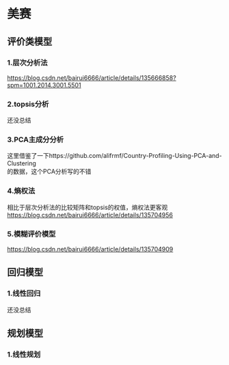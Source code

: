 # 美赛

## 评价类模型

### 1.层次分析法
https://blog.csdn.net/bairui6666/article/details/135666858?spm=1001.2014.3001.5501 <br>

### 2.topsis分析
还没总结<br>

### 3.PCA主成分分析
这里借鉴了一下https://github.com/alifrmf/Country-Profiling-Using-PCA-and-Clustering  <br>的数据，这个PCA分析写的不错

### 4.熵权法
相比于层次分析法的比较矩阵和topsis的权值，熵权法更客观<br>
https://blog.csdn.net/bairui6666/article/details/135704956 <br>

### 5.模糊评价模型
https://blog.csdn.net/bairui6666/article/details/135704909<br>


## 回归模型

### 1.线性回归
还没总结<br>

## 规划模型

### 1.线性规划
<br>

